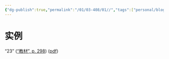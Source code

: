 ```yaml
---
{"dg-publish":true,"permalink":"/01/03-408/01//","tags":["personal/blog","algorithm/bineary-search"]}
---
```




# 实例
“23” ([“教材”, p. 298](zotero://select/library/items/76AG24PX)) ([pdf](zotero://open-pdf/library/items/NPGHEJI7?page=298&annotation=KPYWTPCJ))